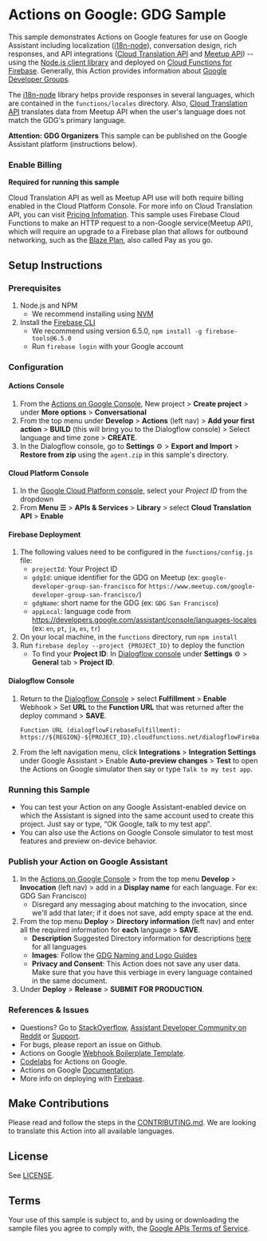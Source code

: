 # Actions on Google: GDG Sample

This sample demonstrates Actions on Google features for use on Google Assistant including localization ([i18n-node](https://github.com/mashpie/i18n-node)), conversation design, rich responses, and API integrations ([Cloud Translation API](https://cloud.google.com/translate/docs/) and [Meetup API](https://www.meetup.com/meetup_api/)) -- using the [Node.js client library](https://github.com/actions-on-google/actions-on-google-nodejs) and deployed on [Cloud Functions for Firebase](https://firebase.google.com/docs/functions/). Generally, this Action provides information about [Google Developer Groups](https://developers.google.com/groups).

The [i18n-node](https://github.com/mashpie/i18n-node) library helps provide responses in several languages, which are contained in the `functions/locales` directory. Also, [Cloud Translation API](https://cloud.google.com/translate/docs/) translates data from Meetup API when the user's language does not match the GDG's primary language.

**Attention: GDG Organizers**
This sample can be published on the Google Assistant platform (instructions below).

### Enable Billing
**Required for running this sample**

Cloud Translation API as well as Meetup API use will both require billing enabled in the Cloud Platform Console. For more info on Cloud Translation API, you can visit [Pricing Infomation](https://cloud.google.com/translate#translation-api-pricing). This sample uses Firebase Cloud Functions to make an HTTP request to a non-Google service(Meetup API), which will require an upgrade to a Firebase plan that allows for outbound networking, such as the [Blaze Plan](https://firebase.google.com/pricing/), also called Pay as you go.

## Setup Instructions
### Prerequisites
1. Node.js and NPM
    + We recommend installing using [NVM](https://github.com/creationix/nvm)
1. Install the [Firebase CLI](https://developers.google.com/assistant/actions/dialogflow/deploy-fulfillment)
    + We recommend using version 6.5.0, `npm install -g firebase-tools@6.5.0`
    + Run `firebase login` with your Google account

### Configuration
#### Actions Console
1. From the [Actions on Google Console](https://console.actions.google.com/?inviteCode=gdgaction), New project > **Create project** > under **More options** > **Conversational**
1. From the top menu under **Develop** > **Actions** (left nav) > **Add your first action** > **BUILD** (this will bring you to the Dialogflow console) > Select language and time zone > **CREATE**.
1. In the Dialogflow console, go to **Settings** ⚙ > **Export and Import** > **Restore from zip** using the `agent.zip` in this sample's directory.

#### Cloud Platform Console
1. In the [Google Cloud Platform console](https://console.cloud.google.com/), select your *Project ID* from the dropdown
1. From **Menu ☰** > **APIs & Services** > **Library** > select **Cloud Translation API** > **Enable**

#### Firebase Deployment
1. The following values need to be configured in the `functions/config.js` file:
    + `projectId`:  Your Project ID
    + `gdgId`: unique identifier for the GDG on Meetup (ex: `google-developer-group-san-francisco` for `https://www.meetup.com/google-developer-group-san-francisco/`)
    + `gdgName`: short name for the GDG (ex: `GDG San Francisco`)
    + `appLocal`: language code from https://developers.google.com/assistant/console/languages-locales (ex: `en`, `pt`, `ja`, `es`, `tr`)
1. On your local machine, in the `functions` directory, run `npm install`
1. Run `firebase deploy --project {PROJECT_ID}` to deploy the function
    + To find your **Project ID**: In [Dialogflow console](https://console.dialogflow.com/) under **Settings** ⚙ > **General** tab > **Project ID**.

#### Dialogflow Console
1. Return to the [Dialogflow Console](https://console.dialogflow.com) > select **Fulfillment** > **Enable** Webhook > Set **URL** to the **Function URL** that was returned after the deploy command > **SAVE**.
    ```
    Function URL (dialogflowFirebaseFulfillment): https://${REGION}-${PROJECT_ID}.cloudfunctions.net/dialogflowFirebaseFulfillment
    ```
1. From the left navigation menu, click **Integrations** > **Integration Settings** under Google Assistant > Enable **Auto-preview changes** > **Test** to open the Actions on Google simulator then say or type `Talk to my test app`.

### Running this Sample
+ You can test your Action on any Google Assistant-enabled device on which the Assistant is signed into the same account used to create this project. Just say or type, “OK Google, talk to my test app”.
+ You can also use the Actions on Google Console simulator to test most features and preview on-device behavior.

### Publish your Action on Google Assistant
1. In the [Actions on Google Console](https://console.actions.google.com) > from the top menu **Develop** > **Invocation** (left nav) > add in a **Display name** for each language. For ex: GDG San Francisco)
    + Disregard any messaging about matching to the invocation, since we'll add that later; if it does not save, add empty space at the end.
1. From the top menu **Deploy** > **Directory information** (left nav) and enter all the required information for **each** language > **SAVE**.
    + **Description** Suggested Directory information for descriptions [here](resources.md) for all languages
    + **Images**: Follow the [GDG Naming and Logo Guides](https://developers.google.com/programs/community/gdg/resources/)
    + **Privacy and Consent**: This Action does not save any user data. Make sure that you have this verbiage in every language contained in the same document.
1. Under **Deploy** > **Release** > **SUBMIT FOR PRODUCTION**.

### References & Issues
+ Questions? Go to [StackOverflow](https://stackoverflow.com/questions/tagged/actions-on-google), [Assistant Developer Community on Reddit](https://www.reddit.com/r/GoogleAssistantDev/) or [Support](https://developers.google.com/assistant/support).
+ For bugs, please report an issue on Github.
+ Actions on Google [Webhook Boilerplate Template](https://github.com/actions-on-google/dialogflow-webhook-boilerplate-nodejs).
+ [Codelabs](https://codelabs.developers.google.com/?cat=Assistant) for Actions on Google.
+ Actions on Google [Documentation](https://developers.google.com/assistant).
+ More info on deploying with [Firebase](https://developers.google.com/assistant/actions/dialogflow/deploy-fulfillment).

## Make Contributions
Please read and follow the steps in the [CONTRIBUTING.md](CONTRIBUTING.md).
We are looking to translate this Action into all available languages.

## License
See [LICENSE](LICENSE).

## Terms
Your use of this sample is subject to, and by using or downloading the sample files you agree to comply with, the [Google APIs Terms of Service](https://developers.google.com/terms/).
